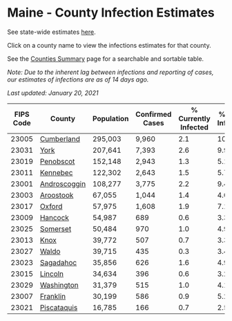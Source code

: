 # Maine - County Infection Estimates

See state-wide estimates [here](/infections/us-me).

Click on a county name to view the infections estimates for that county.

See the [Counties Summary](/infections/summary-counties) page for a searchable and sortable table.

*Note: Due to the inherent lag between infections and reporting of cases, our estimates of infections are as of 14 days ago.*

*Last updated: January 20, 2021*

|   FIPS Code |                       County |   Population |   Confirmed Cases |   % Currently Infected |   % Total Infected |
|-------------|------------------------------|--------------|-------------------|------------------------|--------------------|
|       23005 |     [Cumberland](cumberland) |      295,003 |             9,960 |                    2.1 |               10.1 |
|       23031 |                 [York](york) |      207,641 |             7,393 |                    2.6 |                9.9 |
|       23019 |       [Penobscot](penobscot) |      152,148 |             2,943 |                    1.3 |                5.1 |
|       23011 |         [Kennebec](kennebec) |      122,302 |             2,643 |                    1.5 |                5.7 |
|       23001 | [Androscoggin](androscoggin) |      108,277 |             3,775 |                    2.2 |                9.4 |
|       23003 |       [Aroostook](aroostook) |       67,055 |             1,044 |                    1.4 |                4.0 |
|       23017 |             [Oxford](oxford) |       57,975 |             1,608 |                    1.9 |                7.1 |
|       23009 |           [Hancock](hancock) |       54,987 |               689 |                    0.6 |                3.3 |
|       23025 |         [Somerset](somerset) |       50,484 |               970 |                    1.0 |                4.9 |
|       23013 |                 [Knox](knox) |       39,772 |               507 |                    0.7 |                3.3 |
|       23027 |               [Waldo](waldo) |       39,715 |               435 |                    0.3 |                3.4 |
|       23023 |       [Sagadahoc](sagadahoc) |       35,856 |               626 |                    1.6 |                4.9 |
|       23015 |           [Lincoln](lincoln) |       34,634 |               396 |                    0.6 |                3.2 |
|       23029 |     [Washington](washington) |       31,379 |               515 |                    1.0 |                4.1 |
|       23007 |         [Franklin](franklin) |       30,199 |               586 |                    0.9 |                5.2 |
|       23021 |   [Piscataquis](piscataquis) |       16,785 |               166 |                    0.7 |                2.5 |